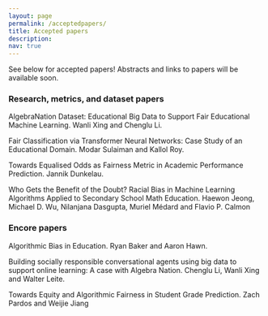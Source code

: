 ```yaml
---
layout: page
permalink: /acceptedpapers/
title: Accepted papers
description: 
nav: true
---
```


See below for accepted papers! Abstracts and links to papers will be available soon.

### Research, metrics, and dataset papers

AlgebraNation Dataset: Educational Big Data to Support Fair Educational Machine Learning. Wanli Xing and Chenglu Li.

Fair Classification via Transformer Neural Networks: Case Study of an Educational Domain. Modar Sulaiman and Kallol Roy.

Towards Equalised Odds as Fairness Metric in Academic Performance Prediction. Jannik Dunkelau.

Who Gets the Benefit of the Doubt? Racial Bias in Machine Learning Algorithms Applied to Secondary School Math Education. Haewon Jeong, Michael D. Wu, Nilanjana Dasgupta, Muriel Médard and Flavio P. Calmon


### Encore papers

Algorithmic Bias in Education. Ryan Baker and Aaron Hawn.

Building socially responsible conversational agents using big data to support online learning: A case with Algebra Nation. Chenglu Li, Wanli Xing and Walter Leite.

Towards Equity and Algorithmic Fairness in Student Grade Prediction. Zach Pardos and Weijie Jiang



